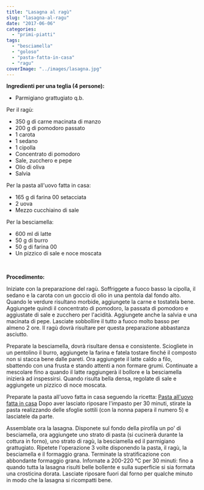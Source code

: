 ```yaml
---
title: "Lasagna al ragù"
slug: "lasagna-al-ragu"
date: "2017-06-06"
categories: 
  - "primi-piatti"
tags: 
  - "besciamella"
  - "goloso"
  - "pasta-fatta-in-casa"
  - "ragu"
coverImage: "../images/lasagna.jpg"
---
```


**Ingredienti per una teglia (4 persone):**

- Parmigiano grattugiato q.b.

Per il ragù:

- 350 g di carne macinata di manzo
- 200 g di pomodoro passato
- 1 carota
- 1 sedano
- 1 cipolla
- Concentrato di pomodoro
- Sale, zucchero e pepe
- Olio di oliva
- Salvia

Per la pasta all'uovo fatta in casa:

- 165 g di farina 00 setacciata
- 2 uova
- Mezzo cucchiaino di sale

Per la besciamella:

- 600 ml di latte
- 50 g di burro
- 50 g di farina 00
- Un pizzico di sale e noce moscata

 

**Procedimento:**

Iniziate con la preparazione del ragù. Soffriggete a fuoco basso la cipolla, il sedano e la carota con un goccio di olio in una pentola dal fondo alto. Quando le verdure risultano morbide, aggiungete la carne e tostatela bene. Aggiungete quindi il concentrato di pomodoro, la passata di pomodoro e aggiustate di sale e zucchero per l'acidità. Aggiungete anche la salvia e una macinata di pepe. Lasciate sobbollire il tutto a fuoco molto basso per almeno 2 ore. Il ragù dovrà risultare per questa preparazione abbastanza asciutto.

Preparate la besciamella, dovrà risultare densa e consistente. Sciogliete in un pentolino il burro, aggiungete la farina e fatela tostare finché il composto non si stacca bene dalle pareti. Ora aggiungete il latte caldo a filo, sbattendo con una frusta e stando attenti a non formare grumi. Continuate a mescolare fino a quando il latte raggiungerà il bollore e la besciamella inizierà ad inspessirsi. Quando risulta bella densa, regolate di sale e aggiungete un pizzico di noce moscata.

Preparate la pasta all'uovo fatta in casa seguendo la ricetta: [Pasta all'uovo fatta in casa](https://cucinadalnord.it/pasta-fresca-uovo/) Dopo aver lasciato riposare l'impasto per 30 minuti, stirate la pasta realizzando delle sfoglie sottili (con la nonna papera il numero 5) e lasciatele da parte.

Assemblate ora la lasagna. Disponete sul fondo della pirofila un po' di besciamella, ora aggiungete uno strato di pasta (si cucinerà durante la cottura in forno), uno strato di ragù, la besciamella ed il parmigiano grattugiato. Ripetete l'operazione 3 volte disponendo la pasta, il ragù, la besciamella e il formaggio grana. Terminate la stratificazione con abbondante formaggio grana. Infornate a 200-220 °C per 30 minuti: fino a quando tutta la lasagna risulti belle bollente e sulla superficie si sia formata una crosticina dorata. Lasciate riposare fuori dal forno per qualche minuto in modo che la lasagna si ricompatti bene.

